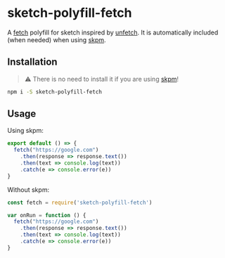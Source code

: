 # sketch-polyfill-fetch

A [fetch](https://developer.mozilla.org/en/docs/Web/API/Fetch_API) polyfill for sketch inspired by [unfetch](https://github.com/developit/unfetch). It is automatically included (when needed) when using [skpm](https://github.com/skpm/skpm).

## Installation

> :warning: There is no need to install it if you are using [skpm](https://github.com/skpm/skpm)!

```bash
npm i -S sketch-polyfill-fetch
```

## Usage

Using skpm:

```js
export default () => {
  fetch("https://google.com")
    .then(response => response.text())
    .then(text => console.log(text))
    .catch(e => console.error(e))
}
```

Without skpm:

```js
const fetch = require('sketch-polyfill-fetch')

var onRun = function () {
  fetch("https://google.com")
    .then(response => response.text())
    .then(text => console.log(text))
    .catch(e => console.error(e))
}
```
